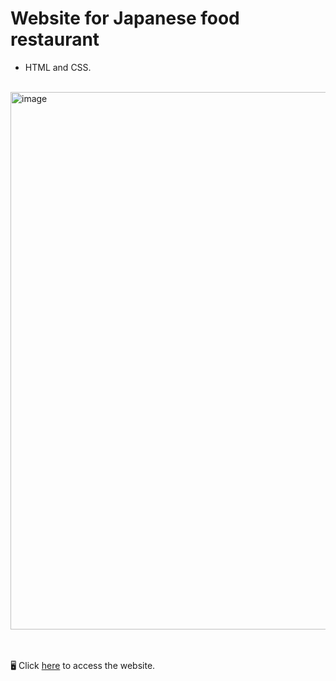# Website for Japanese food restaurant

- HTML and CSS.

<br>

<img width="860" alt="image" src="https://github.com/user-attachments/assets/a98b8b3d-0321-416f-b49f-2b73e54776ec">

<br>
<br>
<br>

🖥️ Click <a href="https://arianemoura.github.io/sitejapafood/">here</a> to access the website.
